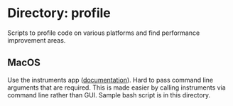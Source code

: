 # Directory: profile

Scripts to profile code on various platforms and find performance improvement areas.

## MacOS

Use the instruments app ([documentation](https://help.apple.com/instruments/mac/current/#/devb14ffaa5)). Hard to pass command line arguments that are required. This is made easier by calling instruments via command line rather than GUI.
Sample bash script is in this directory.
